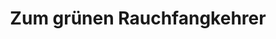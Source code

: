 ---
title: "Zum grünen Rauchfangkehrer"
url: /wien/zum-gruenen-rauchfangkehrer/
shop: Lebensmittel
---